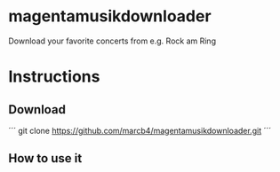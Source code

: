 # magentamusikdownloader
Download your favorite concerts from e.g. Rock am Ring 


# Instructions
## Download
´´´ git clone https://github.com/marcb4/magentamusikdownloader.git ´´´

## How to use it
